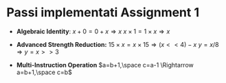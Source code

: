 # Passi implementati Assignment 1


- **Algebraic Identity**:
$x+0=0+x\Rightarrow x$
$x\times 1 = 1\times x \Rightarrow x$

- **Advanced Strength Reduction:**
$15\times x=x \times 15 \Rightarrow (x<<4)-x$
$y=x/8 \Rightarrow y=x>>3$

- **Multi-Instruction Operation**
$a=b+1,\space c=a-1 \Rightarrow a=b+1,\space c=b$
